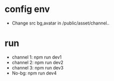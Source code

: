 # config env

- Change src bg,avatar in /public/asset/channel..

# run

- channel 1: npm run dev1
- channel 2: npm run dev2
- channel 3: npm run dev3
- No-bg: npm run dev4
